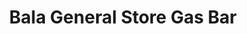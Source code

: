 ---
title: "Bala General Store Gas Bar"
url: /bala/bala-general-store-gas-bar/
shop: Lebensmittel
---